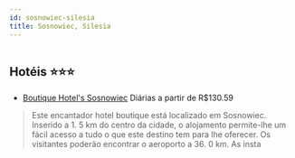 ```yaml
---
id: sosnowiec-silesia
title: Sosnowiec, Silesia
---
```


<center><img src="http://photos.hotelbeds.com/giata/39/396781/396781a_hb_a_001.jpg" alt="" /></center>


## Hotéis ⭐️⭐️⭐️

-    [Boutique Hotel's Sosnowiec](https://www.hurb.com/aud/https://www.hurb.com/hoteis/sosnowiec/boutique-hotel-s-sosnowiec-JNP-JP842768?cmp=18055) Diárias a partir de R$130.59
   > Este encantador hotel boutique está localizado em Sosnowiec. Inserido a 1. 5 km do centro da cidade, o alojamento permite-lhe um fácil acesso a tudo o que este destino tem para lhe oferecer. Os visitantes poderão encontrar o aeroporto a 36. 0 km. As insta
